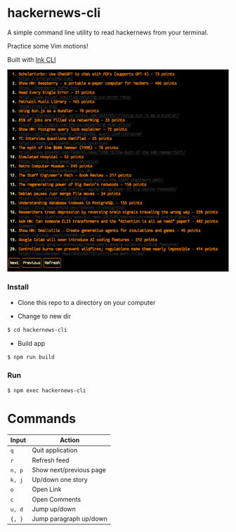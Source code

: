 # hackernews-cli

A simple command line utility to read hackernews from your terminal.

Practice some Vim motions!

Built with [Ink CLI](https://github.com/vadimdemedes/ink)

![hackernews-cli screenshot](https://raw.githubusercontent.com/albarrync/hackernews-cli/main/screenshot.png?token=GHSAT0AAAAAACCAG73ETMHYI5CL3V6TIPQ4ZDFSIVQ)

### Install

* Clone this repo to a directory on your computer

* Change to new dir
```bash
$ cd hackernews-cli
```
* Build app
```bash
$ npm run build
```

### Run

```bash
$ npm exec hackernews-cli
```

# Commands
|Input|Action|
|-----|------|
|`q`  | Quit application|
|`r`  | Refresh feed|
|`n, p`| Show next/previous page|
|`k, j`| Up/down one story|
|`o`  | Open Link|
|`c`  | Open Comments|
|`u, d`| Jump up/down|
|`{, }`| Jump paragraph up/down|
